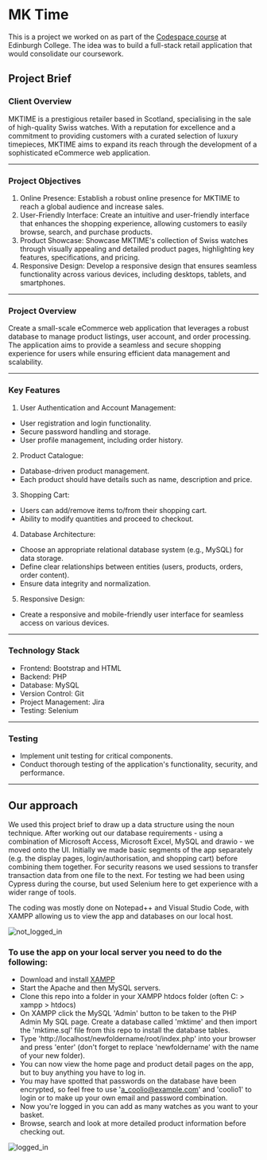 # MK Time

This is a project we worked on as part of the [Codespace course](https://www.edinburghcollege.ac.uk/courses/browse/bootcamp-beginner-software-free-course-cr1csicz23) at Edinburgh College. The idea was to build a full-stack retail application that would consolidate our coursework.

## Project Brief  

### Client Overview  

MKTIME is a prestigious retailer based in Scotland, specialising in the sale of high-quality Swiss watches. With a reputation for excellence and a commitment to providing customers with a curated selection of luxury timepieces, MKTIME aims to expand its reach through the development of a sophisticated eCommerce web application.

--- 

### Project Objectives

1. Online Presence: Establish a robust online presence for MKTIME to reach a global audience and increase sales.
2. User-Friendly Interface: Create an intuitive and user-friendly interface that enhances the shopping experience, allowing customers to easily browse, search, and purchase products. 
3. Product Showcase: Showcase MKTIME's collection of Swiss watches through visually appealing and detailed product pages, highlighting key features, specifications, and pricing. 
4. Responsive Design: Develop a responsive design that ensures seamless functionality across various devices, including desktops, tablets, and smartphones. 

---

### Project Overview

Create a small-scale eCommerce web application that leverages a robust database to manage product listings, user account, and order processing. The application aims to provide a seamless and secure shopping experience for users while ensuring efficient data management and scalability. 

---

### Key Features

1. User Authentication and Account Management: 
- User registration and login functionality. 
- Secure password handling and storage. 
- User profile management, including order history. 

2. Product Catalogue: 
- Database-driven product management. 
- Each product should have details such as name, description and price. 

3. Shopping Cart: 
- Users can add/remove items to/from their shopping cart. 
- Ability to modify quantities and proceed to checkout. 

4. Database Architecture: 
- Choose an appropriate relational database system (e.g., MySQL) for data storage. 
- Define clear relationships between entities (users, products, orders, order content). 
- Ensure data integrity and normalization. 

5. Responsive Design: 
- Create a responsive and mobile-friendly user interface for seamless access on various devices. 

---

### Technology Stack

- Frontend: Bootstrap and HTML
- Backend: PHP 
- Database: MySQL
- Version Control: Git
- Project Management: Jira
- Testing: Selenium

--- 

### Testing

- Implement unit testing for critical components. 
- Conduct thorough testing of the application's functionality, security, and performance.
  
-------

## Our approach

We used this project brief to draw up a data structure using the noun technique. After working out our database requirements - using a combination of Microsoft Access, Microsoft Excel, MySQL and drawio - we moved onto the UI. Initially we made basic segments of the app separately (e.g. the display pages, login/authorisation, and shopping cart) before combining them together. For security reasons we used sessions to transfer transaction data from one file to the next. For testing we had been using Cypress during the course, but used Selenium here to get experience with a wider range of tools. 

The coding was mostly done on Notepad++ and Visual Studio Code, with XAMPP allowing us to view the app and databases on our local host. 

![not_logged_in](https://github.com/sarahvii/mktime/assets/113289014/110a5e53-5689-44a1-97a4-a612609d2ebb)

### To use the app on your local server you need to do the following:

- Download and install [XAMPP](https://www.apachefriends.org/)
- Start the Apache and then MySQL servers.
- Clone this repo into a folder in your XAMPP htdocs folder (often C: > xampp > htdocs)
- On XAMPP click the MySQL 'Admin' button to be taken to the PHP Admin My SQL page. Create a database called 'mktime' and then import the 'mktime.sql' file from this repo to install the database tables.
- Type 'http://localhost/newfoldername/root/index.php' into your browser and press 'enter' (don't forget to replace 'newfoldername' with the name of your new folder).
- You can now view the home page and product detail pages on the app, but to buy anything you have to log in.
- You may have spotted that passwords on the database have been encrypted, so feel free to use 'a_coolio@example.com' and 'coolio1' to login or to make up your own email and password combination.
- Now you're logged in you can add as many watches as you want to your basket.
- Browse, search and look at more detailed product information before checking out.
  
![logged_in](https://github.com/sarahvii/mktime/assets/113289014/ec57542a-4e1e-4545-834a-c8126a33a333)
